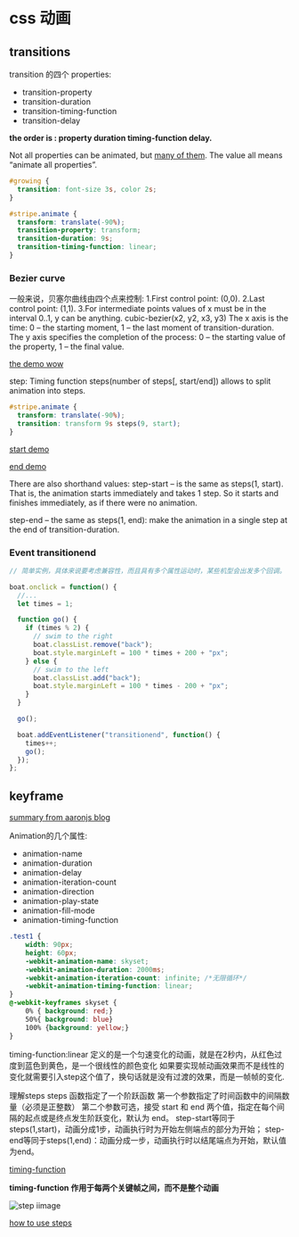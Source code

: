 # css 动画

## transitions

transition 的四个 properties:

- transition-property
- transition-duration
- transition-timing-function
- transition-delay

**the order is : property duration timing-function delay.**

Not all properties can be animated, but [many of them](https://drafts.csswg.org/css-transitions/#animatable-properties). The value all means “animate all properties”.

```css
#growing {
  transition: font-size 3s, color 2s;
}

#stripe.animate {
  transform: translate(-90%);
  transition-property: transform;
  transition-duration: 9s;
  transition-timing-function: linear;
}
```

### Bezier curve

一般来说，贝塞尔曲线由四个点来控制:
1.First control point: (0,0).
2.Last control point: (1,1).
3.For intermediate points values of x must be in the interval 0..1, y can be anything.
cubic-bezier(x2, y2, x3, y3)
The x axis is the time: 0 – the starting moment, 1 – the last moment of transition-duration.
The y axis specifies the completion of the process: 0 – the starting value of the property, 1 – the final value.

[the demo wow](http://cubic-bezier.com)

step:
Timing function steps(number of steps[, start/end]) allows to split animation into steps.

```css
#stripe.animate {
  transform: translate(-90%);
  transition: transform 9s steps(9, start);
}
```

[start demo](https://javascript.info/article/css-animations/step/)

[end demo](https://javascript.info/article/css-animations/step/)

There are also shorthand values:
step-start – is the same as steps(1, start). That is, the animation starts immediately and takes 1 step. So it starts and finishes immediately, as if there were no animation.

step-end – the same as steps(1, end): make the animation in a single step at the end of transition-duration.

### Event transitionend

```javascript
// 简单实例，具体来说要考虑兼容性，而且具有多个属性运动时，某些机型会出发多个回调。

boat.onclick = function() {
  //...
  let times = 1;

  function go() {
    if (times % 2) {
      // swim to the right
      boat.classList.remove("back");
      boat.style.marginLeft = 100 * times + 200 + "px";
    } else {
      // swim to the left
      boat.classList.add("back");
      boat.style.marginLeft = 100 * times - 200 + "px";
    }
  }

  go();

  boat.addEventListener("transitionend", function() {
    times++;
    go();
  });
};
```

## keyframe

[summary from aaronjs blog](http://www.cnblogs.com/aaronjs/p/4642015.html)

Animation的几个属性:

- animation-name
- animation-duration
- animation-delay
- animation-iteration-count
- animation-direction
- animation-play-state
- animation-fill-mode
- animation-timing-function

```css
.test1 {
    width: 90px;
    height: 60px;
    -webkit-animation-name: skyset;
    -webkit-animation-duration: 2000ms;
    -webkit-animation-iteration-count: infinite; /*无限循环*/
    -webkit-animation-timing-function: linear;
}
@-webkit-keyframes skyset {
    0% { background: red;}
    50%{ background: blue}
    100% {background: yellow;}
}
```
timing-function:linear 定义的是一个匀速变化的动画，就是在2秒内，从红色过度到蓝色到黄色，是一个很线性的颜色变化
如果要实现帧动画效果而不是线性的变化就需要引入step这个值了，换句话就是没有过渡的效果，而是一帧帧的变化.

理解steps
steps 函数指定了一个阶跃函数
第一个参数指定了时间函数中的间隔数量（必须是正整数）
第二个参数可选，接受 start 和 end 两个值，指定在每个间隔的起点或是终点发生阶跃变化，默认为 end。
step-start等同于steps(1,start)，动画分成1步，动画执行时为开始左侧端点的部分为开始；
step-end等同于steps(1,end)：动画分成一步，动画执行时以结尾端点为开始，默认值为end。

[timing-function](https://www.w3.org/TR/css-transitions-1/#transition-timing-function-property)

**timing-function 作用于每两个关键帧之间，而不是整个动画**

![step iimage](https://images0.cnblogs.com/i/596159/201406/091121212334792.png)

[how to use steps](https://designmodo.com/steps-css-animations/)

